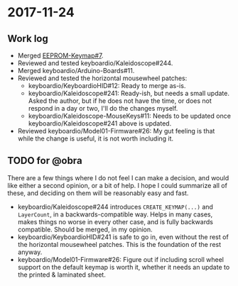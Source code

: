<!-- -*- mode: markdown; fill-column: 8192 -*- -->

# 2017-11-24

## Work log

- Merged [EEPROM-Keymap#7][eeprom-keymap/7].
- Reviewed and tested keyboardio/Kaleidoscope#244.
- Merged keyboardio/Arduino-Boards#11.
- Reviewed and tested the horizontal mousewheel patches:
  - keyboardio/KeyboardioHID#12: Ready to merge as-is.
  - keyboardio/Kaleidoscope#241: Ready-ish, but needs a small update. Asked the author, but if he does not have the time, or does not respond in a day or two, I'll do the changes myself.
  - keyboardio/Kaleidoscope-MouseKeys#11: Needs to be updated once keyboardio/Kaleidoscope#241 above is updated.
- Reviewed keyboardio/Model01-Firmware#26: My gut feeling is that while the change is useful, it is not worth including it.

 [eeprom-keymap/7]: https://github.com/keyboardio/Kaleidoscope-EEPROM-Keymap/pull/7

## TODO for @obra

There are a few things where I do not feel I can make a decision, and would like either a second opinion, or a bit of help. I hope I could summarize all of these, and deciding on them will be reasonably easy and fast.

* keyboardio/Kaleidoscope#244 introduces `CREATE_KEYMAP(...)` and `LayerCount`, in a backwards-compatible way. Helps in many cases, makes things no worse in every other case, and is fully backwards compatible. Should be merged, in my opinion.
* keyboardio/KeyboardioHID#241 is safe to go in, even without the rest of the horizontal mousewheel patches. This is the foundation of the rest anyway.
* keyboardio/Model01-Firmware#26: Figure out if including scroll wheel support on the default keymap is worth it, whether it needs an update to the printed & laminated sheet.
